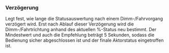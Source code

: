 ﻿### Verzögerung

Legt fest, wie lange die Statusauswertung nach einem Dimm-/Fahrvorgang verzögert wird. Erst nach Ablauf dieser Verzögerung wird die Dimm-/Fahrtrichtung anhand des aktuellen %-Status neu bestimmt. Der Mindestwert und auch die Empfehlung beträgt 5 Sekunden, sodass die Bedienung sicher abgeschlossen ist und der finale Aktorstatus eingetroffen ist.


